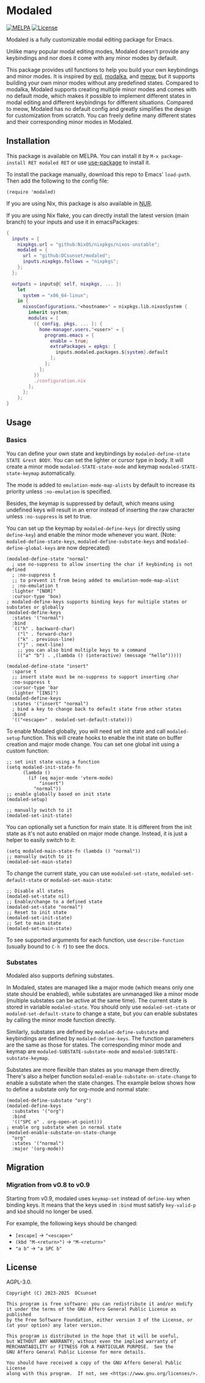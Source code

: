 # Modaled

[![MELPA](https://melpa.org/packages/modaled-badge.svg)](https://melpa.org/#/modaled)
[![License](https://badgen.net/github/license/dcsunset/modaled)](https://github.com/DCsunset/modaled)

Modaled is a fully customizable modal editing package for Emacs.

Unlike many popular modal editing modes,
Modaled doesn't provide any keybindings
and nor does it come with any minor modes by default.

This package provides util functions to help you build your own keybindings and minor modes.
It is inspired by [evil](https://github.com/emacs-evil/evil), [modalka](https://github.com/mrkkrp/modalka), and [meow](https://github.com/meow-edit/meow),
but it supports building your own minor modes without any predefined states.
Compared to modalka, Modaled supports creating multiple minor modes and comes with no default mode,
which makes it possible to implement different states in modal editing and different keybindings for different situations.
Compared to meow, Modaled has no default config and greatly simplifies the design for customization from scratch.
You can freely define many different states and their corresponding minor modes in Modaled.

## Installation

This package is available on MELPA.
You can install it by `M-x package-install RET modaled RET` or use [use-package](https://github.com/jwiegley/use-package) to install it.

To install the package manually, download this repo to Emacs' `load-path`.
Then add the following to the config file:

```emacs-lisp
(require 'modaled)
```

If you are using Nix, this package is also available in [NUR](https://nur.nix-community.org/repos/dcsunset/).

If you are using Nix flake,
you can directly install the latest version (main branch) to your inputs and use it in emacsPackages:
```nix
{
  inputs = {
    nixpkgs.url = "github:NixOS/nixpkgs/nixos-unstable";
    modaled = {
      url = "github:DCsunset/modaled";
      inputs.nixpkgs.follows = "nixpkgs";
    };
  };

  outputs = inputs@{ self, nixpkgs, ... }:
    let
      system = "x86_64-linux";
    in {
      nixosConfigurations."<hostname>" = nixpkgs.lib.nixosSystem {
        inherit system;
        modules = [
          ({ config, pkgs, ... }: {
            home-manager.users."<user>" = {
              programs.emacs = {
                enable = true;
                extraPackages = epkgs: [
                  inputs.modaled.packages.${system}.default
                ];
              };
            };
          })
          ./configuration.nix
        ];
      };
    };
}
```


## Usage

### Basics

You can define your own state and keybindings by `modaled-define-state STATE &rest BODY`.
You can set the lighter or cursor type in body.
It will create a minor mode `modaled-STATE-state-mode` and keymap `modaled-STATE-state-keymap` automatically.

The mode is added to `emulation-mode-map-alists` by default to increase its priority unless `:no-emulation` is specified.

Besides, the keymap is suppressed by default, which means using undefined keys will result in an error instead of inserting the raw character
unless `:no-suppress` is set to true.

You can set up the keymap by `modaled-define-keys` (or directly using `define-key`) and enable the minor mode whenever you want.
(Note: `modaled-define-state-keys`, `modaled-define-substate-keys` and `modaled-define-global-keys` are now deprecated)

```emacs-lisp
(modaled-define-state "normal"
  ; use no-suppress to allow inserting the char if keybinding is not defined
  ; :no-suppress t
  ;; to prevent it from being added to emulation-mode-map-alist
  ; :no-emulation t
  :lighter "[NOR]"
  :cursor-type 'box)
; modaled-define-keys supports binding keys for multiple states or substates or globally
(modaled-define-keys
  :states '("normal")
  :bind
  `(("h" . backward-char)
    ("l" . forward-char)
    ("k" . previous-line)
    ("j" . next-line)
    ;; you can also bind multiple keys to a command
    (("a" "b") . ,(lambda () (interactive) (message "hello")))))

(modaled-define-state "insert"
  :sparse t
  ;; insert state must be no-suppress to support inserting char
  :no-suppress t
  :cursor-type 'bar
  :lighter "[INS]")
(modaled-define-keys
  :states '("insert" "normal")
  ; bind a key to change back to default state from other states
  :bind
  '(("<escape>" . modaled-set-default-state)))
```

To enable Modaled globally, you will need set init state and call `modaled-setup` function.
This will create hooks to enable the init state on buffer creation and major mode change.
You can set one global init using a custom function:
```emacs-lisp
;; set init state using a function
(setq modaled-init-state-fn
      (lambda ()
        (if (eq major-mode 'vterm-mode)
            "insert")
          "normal"))
;; enable globally based on init state
(modaled-setup)

;; manually switch to it
(modaled-set-init-state)
```

You can optionally set a function for main state.
It is different from the init state as it's not auto enabled on major mode change.
Instead, it is just a helper to easily switch to it:
```emacs-lisp
(setq modaled-main-state-fn (lambda () "normal"))
;; manually switch to it
(modaled-set-main-state)
```

To change the current state, you can use `modaled-set-state`, `modaled-set-default-state` or `modaled-set-main-state`:
```emacs-lisp
;; Disable all states
(modaled-set-state nil)
;; Enable/change to a defined state
(modaled-set-state "normal")
;; Reset to init state
(modaled-set-init-state)
;; Set to main state
(modaled-set-main-state)
```


To see supported arguments for each function, use `describe-function` (usually bound to `C-h f`) to see the docs.


### Substates

Modaled also supports defining substates.

In Modaled, states are managed like a major mode (which means only one state should be enabled),
while substates are unmanaged like a minor mode (multiple substates can be active at the same time).
The current state is stored in variable `modaled-state`.
You should only use `modaled-set-state` or `modaled-set-default-state` to change a state,
but you can enable substates by calling the minor mode function directly.

Similarly, substates are defined by `modaled-define-substate` and keybindings are defined by `modaled-define-keys`.
The function parameters are the same as those for states.
The corresponding minor mode and keymap are `modaled-SUBSTATE-substate-mode` and `modaled-SUBSTATE-substate-keymap`.

Substates are more flexible than states as you manage them directly.
There's also a helper function `modaled-enable-substate-on-state-change` to enable a substate when the state changes.
The example below shows how to define a substate only for org-mode and normal state:

```emacs-lisp
(modaled-define-substate "org")
(modaled-define-keys
  :substates '("org")
  :bind
  '(("SPC o" . org-open-at-point)))
; enable org substate when in normal state
(modaled-enable-substate-on-state-change
  "org"
  :states '("normal")
  :major '(org-mode))
```


## Migration

### Migration from v0.8 to v0.9

Starting from v0.9, modaled uses `keymap-set` instead of `define-key` when binding keys.
It means that the keys used in `:bind` must satisfy `key-valid-p` and `kbd` should no longer be used.

For example, the following keys should be changed:
- `[escape]` -> `"<escape>"`
- `(kbd "M-<return>")` -> `"M-<return>"`
- `"a b"` -> `"a SPC b"`


## License

AGPL-3.0.

    Copyright (C) 2023-2025  DCsunset

    This program is free software: you can redistribute it and/or modify
    it under the terms of the GNU Affero General Public License as published
    by the Free Software Foundation, either version 3 of the License, or
    (at your option) any later version.

    This program is distributed in the hope that it will be useful,
    but WITHOUT ANY WARRANTY; without even the implied warranty of
    MERCHANTABILITY or FITNESS FOR A PARTICULAR PURPOSE.  See the
    GNU Affero General Public License for more details.

    You should have received a copy of the GNU Affero General Public License
    along with this program.  If not, see <https://www.gnu.org/licenses/>.
